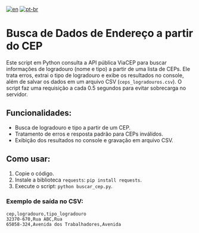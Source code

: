 [![en](https://img.shields.io/badge/lang-en-red.svg)](https://github.com/emy-devfullstack/automation-ceps/blob/main/README.md)
[![pt-br](https://img.shields.io/badge/lang-pt--br-green.svg)](https://github.com/emy-devfullstack/automation-ceps/blob/main/README.pt-br.md)

# Busca de Dados de Endereço a partir do CEP

Este script em Python consulta a API pública ViaCEP para buscar informações de logradouro (nome e tipo) a partir de uma lista de CEPs. Ele trata erros, extrai o tipo de logradouro e exibe os resultados no console, além de salvar os dados em um arquivo CSV (`ceps_logradouros.csv`). O script faz uma requisição a cada 0.5 segundos para evitar sobrecarga no servidor.

## Funcionalidades:
- Busca de logradouro e tipo a partir de um CEP.
- Tratamento de erros e resposta padrão para CEPs inválidos.
- Exibição dos resultados no console e gravação em arquivo CSV.

## Como usar:
1. Copie o código.
2. Instale a biblioteca `requests`: `pip install requests`.
3. Execute o script: `python buscar_cep.py`.

### Exemplo de saída no CSV:
```csv
cep,logradouro,tipo_logradouro
32370-670,Rua ABC,Rua
65058-324,Avenida dos Trabalhadores,Avenida
